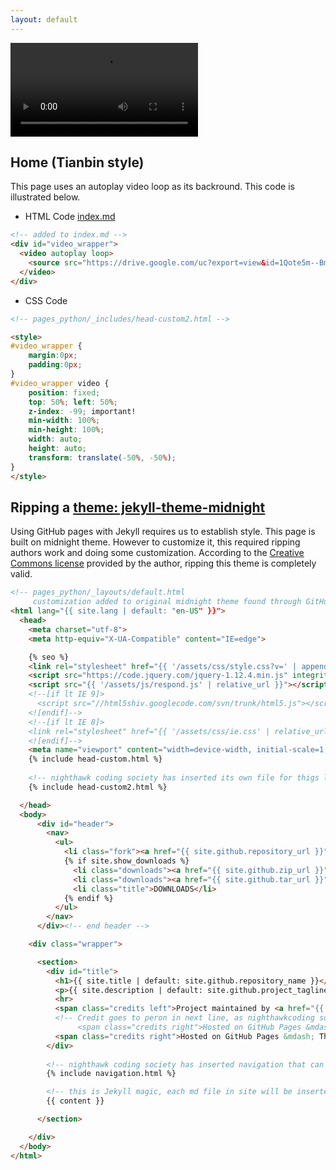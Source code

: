 ```yaml
---
layout: default
---
```


<!-- HTML for Video Play -->

<div id="video_wrapper">
  <video autoplay loop>
    <source src="https://drive.google.com/uc?export=view&id=1Qote5m--Bme0bE4_o6wAKNRxWY8pJnuL" type="video/mp4">
  </video>
</div>

<!-- Remainder of this file is the story of how it is made -->

## Home (Tianbin style)
This page uses an autoplay video loop as its backround.  This code is illustrated below.


* HTML Code [index.md](https://github.com/nighthawkcoders/pages_python/edit/gh-pages/index.md)
```html
<!-- added to index.md -->
<div id="video_wrapper">
  <video autoplay loop>
    <source src="https://drive.google.com/uc?export=view&id=1Qote5m--Bme0bE4_o6wAKNRxWY8pJnuL" type="video/mp4">
  </video>
</div>
```

* CSS Code
```html
<!-- pages_python/_includes/head-custom2.html -->

<style>
#video_wrapper {
    margin:0px;
    padding:0px;
}
#video_wrapper video {
    position: fixed;
    top: 50%; left: 50%;
    z-index: -99; important!
    min-width: 100%;
    min-height: 100%;
    width: auto;
    height: auto;
    transform: translate(-50%, -50%);
}
</style>
```

## Ripping a [theme: jekyll-theme-midnight](https://github.com/pages-themes/midnight/blob/master/_layouts/default.html)
Using GitHub pages with Jekyll requires us to establish style.  This page is built on midnight theme.  However to customize it, this required ripping authors work and doing some customization.  According to the [Creative Commons license](https://github.com/pages-themes/midnight/blob/master/LICENSE) provided by the author, ripping this theme is completely valid.

```html
<!-- pages_python/_layouts/default.html
     customization added to original midnight theme found through GitHub Pages -->
<html lang="{{ site.lang | default: "en-US" }}">
  <head>
    <meta charset="utf-8">
    <meta http-equiv="X-UA-Compatible" content="IE=edge">

    {% seo %}
    <link rel="stylesheet" href="{{ '/assets/css/style.css?v=' | append: site.github.build_revision | relative_url }}">
    <script src="https://code.jquery.com/jquery-1.12.4.min.js" integrity="sha256-ZosEbRLbNQzLpnKIkEdrPv7lOy9C27hHQ+Xp8a4MxAQ=" crossorigin="anonymous"></script>
    <script src="{{ '/assets/js/respond.js' | relative_url }}"></script>
    <!--[if lt IE 9]>
      <script src="//html5shiv.googlecode.com/svn/trunk/html5.js"></script>
    <![endif]-->
    <!--[if lt IE 8]>
    <link rel="stylesheet" href="{{ '/assets/css/ie.css' | relative_url }}">
    <![endif]-->
    <meta name="viewport" content="width=device-width, initial-scale=1, user-scalable=no">
    {% include head-custom.html %}
    
    <!-- nighthawk coding society has inserted its own file for thigs like <style>-->
    {% include head-custom2.html %}

  </head>
  <body>
      <div id="header">
        <nav>
          <ul>
            <li class="fork"><a href="{{ site.github.repository_url }}">View On GitHub</a></li>
            {% if site.show_downloads %}
              <li class="downloads"><a href="{{ site.github.zip_url }}">ZIP</a></li>
              <li class="downloads"><a href="{{ site.github.tar_url }}">TAR</a></li>
              <li class="title">DOWNLOADS</li>
            {% endif %}
          </ul>
        </nav>
      </div><!-- end header -->

    <div class="wrapper">

      <section>
        <div id="title">
          <h1>{{ site.title | default: site.github.repository_name }}</h1>
          <p>{{ site.description | default: site.github.project_tagline }}</p>
          <hr>
          <span class="credits left">Project maintained by <a href="{{ site.github.owner_url }}">{{ site.github.owner_name }}</a></span>
          <!-- Credit goes to peron in next line, as nighthawkcoding society is rebranding this as their own
               <span class="credits right">Hosted on GitHub Pages &mdash; Theme by <a href="https://twitter.com/mattgraham">mattgraham</a></span> -->
          <span class="credits right">Hosted on GitHub Pages &mdash; Theme by <a href="https://twitter.com/NighthawkCoding">nighthawkcodingsociety</a></span> 
        </div>
        
        <!-- nighthawk coding society has inserted navigation that can be updated in independent file -->
        {% include navigation.html %}

        <!-- this is Jekyll magic, each md file in site will be inserted here -->
        {{ content }}

      </section>

    </div>
  </body>
</html>
```
